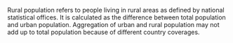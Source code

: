 Rural population refers to people living in rural areas as defined by national statistical offices. It is calculated as the difference between total population and urban population. Aggregation of urban and rural population may not add up to total population because of different country coverages.